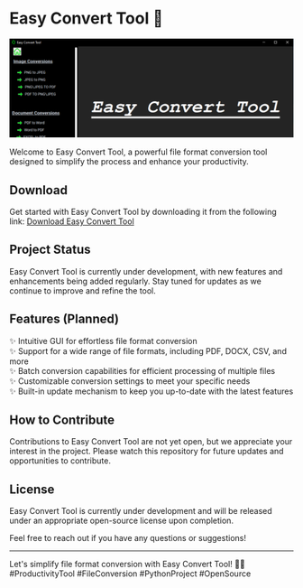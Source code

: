 # Easy Convert Tool 🚀

![Easy Convert Tool](https://github.com/CodeWithMayank-Py/easy-convert-tool/blob/main/ECTool_image.png)

Welcome to Easy Convert Tool, a powerful file format conversion tool designed to simplify the process and enhance your productivity.

## Download

Get started with Easy Convert Tool by downloading it from the following link: [Download Easy Convert Tool](https://drive.google.com/drive/folders/1yuMe_az3qaygMWr25jgn9yQReZrBdqFG?usp=sharing)

## Project Status

Easy Convert Tool is currently under development, with new features and enhancements being added regularly. Stay tuned for updates as we continue to improve and refine the tool.

## Features (Planned)

✨ Intuitive GUI for effortless file format conversion\
✨ Support for a wide range of file formats, including PDF, DOCX, CSV, and more\
✨ Batch conversion capabilities for efficient processing of multiple files\
✨ Customizable conversion settings to meet your specific needs\
✨ Built-in update mechanism to keep you up-to-date with the latest features

## How to Contribute

Contributions to Easy Convert Tool are not yet open, but we appreciate your interest in the project. Please watch this repository for future updates and opportunities to contribute.

## License

Easy Convert Tool is currently under development and will be released under an appropriate open-source license upon completion.

Feel free to reach out if you have any questions or suggestions!

---

Let's simplify file format conversion with Easy Convert Tool! 🎉💼 #ProductivityTool #FileConversion #PythonProject #OpenSource
